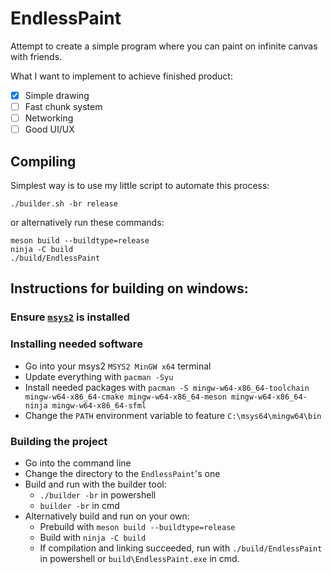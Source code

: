 # EndlessPaint
Attempt to create a simple program where you can paint on infinite canvas with friends.

What I want to implement to achieve finished product:
- [x] Simple drawing
- [ ] Fast chunk system
- [ ] Networking
- [ ] Good UI/UX

## Compiling
Simplest way is to use my little script to automate this process:
```
./builder.sh -br release
```
or alternatively run these commands:
```
meson build --buildtype=release
ninja -C build
./build/EndlessPaint
```

## Instructions for building on windows:

### Ensure [`msys2`](https://www.msys2.org/) is installed

### Installing needed software
- Go into your msys2 `MSYS2 MinGW x64` terminal
- Update everything with `pacman -Syu`
- Install needed packages with `pacman -S mingw-w64-x86_64-toolchain mingw-w64-x86_64-cmake mingw-w64-x86_64-meson mingw-w64-x86_64-ninja mingw-w64-x86_64-sfml`
- Change the `PATH` environment variable to feature `C:\msys64\mingw64\bin`

### Building the project
- Go into the command line
- Change the directory to the `EndlessPaint`'s one
- Build and run with the builder tool:
	- `./builder -br` in powershell
	- `builder -br` in cmd
- Alternatively build and run on your own:
	- Prebuild with `meson build --buildtype=release`
	- Build with `ninja -C build`
	- If compilation and linking succeeded, run with `./build/EndlessPaint` in powershell or `build\EndlessPaint.exe` in cmd.
